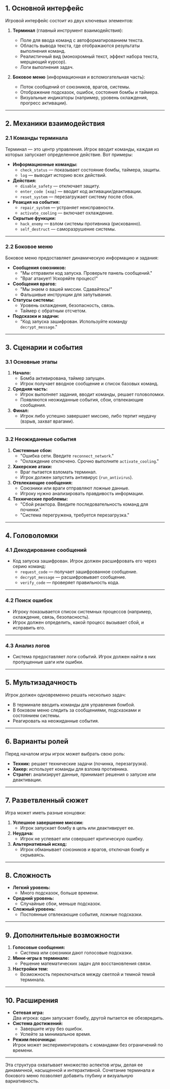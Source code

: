 ## **1. Основной интерфейс**
Игровой интерфейс состоит из двух ключевых элементов:
1. **Терминал** (главный инструмент взаимодействия):
   - Поле для ввода команд с автоформатированием текста.
   - Область вывода текста, где отображаются результаты выполнения команд.
   - Реалистичный вид (монохромный текст, эффект набора текста, мерцающий курсор).
   - Логи выполнения задач.

2. **Боковое меню** (информационная и вспомогательная часть):
   - Поток сообщений от союзников, врагов, системы.
   - Отображение подсказок, ошибок, состояния бомбы и таймера.
   - Визуальные индикаторы (например, уровень охлаждения, прогресс активации).

---

## **2. Механики взаимодействия**

### **2.1 Команды терминала**
Терминал — это центр управления. Игрок вводит команды, каждая из которых запускает определенное действие. Вот примеры:
- **Информационные команды:**
  - `check_status` — показывает состояние бомбы, таймера, защиты.
  - `log` — выводит историю всех действий.
- **Действия:**
  - `disable_safety` — отключает защиту.
  - `enter_code [код]` — вводит код активации/деактивации.
  - `reset_system` — перезагружает систему после сбоя.
- **Реакция на события:**
  - `repair_system` — устраняет неисправности.
  - `activate_cooling` — включает охлаждение.
- **Скрытые функции:**
  - `hack_enemy` — взлом системы противника (рискованно).
  - `self_destruct` — саморазрушение системы.

---

### **2.2 Боковое меню**
Боковое меню предоставляет динамическую информацию и задания:
- **Сообщения союзников:**
  - "Мы отправили код запуска. Проверьте панель сообщений."
  - "Враг атакует! Ускоряйте процесс!"
- **Сообщения врагов:**
  - "Мы знаем о вашей миссии. Сдавайтесь!"
  - Фальшивые инструкции для запутывания.
- **Статусы системы:**
  - Уровень охлаждения, безопасность, связь.
  - Таймер с обратным отсчетом.
- **Подсказки и задачи:**
  - "Код запуска зашифрован. Используйте команду `decrypt_message`."

---

## **3. Сценарии и события**

### **3.1 Основные этапы**
1. **Начало:**
   - Бомба активирована, таймер запущен.
   - Игрок получает вводное сообщение и список базовых команд.
2. **Средняя часть:**
   - Игрок выполняет задания, вводит команды, решает головоломки.
   - Появляются неожиданные события, сбои, отвлекающие сообщения.
3. **Финал:**
   - Игрок либо успешно завершает миссию, либо терпит неудачу (взрыв, захват врагами).

---

### **3.2 Неожиданные события**
1. **Системные сбои:**
   - "Ошибка сети. Введите `reconnect_network`."
   - "Охлаждение отключено. Срочно выполните `activate_cooling`."
2. **Хакерские атаки:**
   - Враг пытается взломать терминал.
   - Игрок должен запустить антивирус (`run_antivirus`).
3. **Отвлекающие сообщения:**
   - Союзники или враги отправляют ложные данные.
   - Игроку нужно анализировать правдивость информации.
4. **Технические проблемы:**
   - "Сбой реактора. Введите последовательность команд для починки."
   - "Система перегружена, требуется перезагрузка."

---

## **4. Головоломки**

### **4.1 Декодирование сообщений**
- Код запуска зашифрован. Игрок должен расшифровать его через серию команд:
  - `request_code` — получает зашифрованное сообщение.
  - `decrypt_message` — расшифровывает сообщение.
  - `verify_code` — проверяет правильность кода.

---

### **4.2 Поиск ошибок**
- Игроку показывается список системных процессов (например, охлаждение, связь, безопасность).
- Игрок должен определить, какой процесс вызывает сбой, и исправить его.

---

### **4.3 Анализ логов**
- Система предоставляет логи событий. Игрок должен найти в них пропущенные шаги или ошибки.

---

## **5. Мультизадачность**
Игрок должен одновременно решать несколько задач:
- В терминале вводить команды для управления бомбой.
- В боковом меню следить за сообщениями, подсказками и состоянием системы.
- Реагировать на неожиданные события.

---

## **6. Варианты ролей**
Перед началом игры игрок может выбрать свою роль:
- **Техник:** решает технические задачи (починка, перезагрузка).  
- **Хакер:** использует команды для взлома противника.  
- **Стратег:** анализирует данные, принимает решения о запуске или деактивации.  

---

## **7. Разветвленный сюжет**
Игра может иметь разные концовки:
1. **Успешное завершение миссии:**
   - Игрок запускает бомбу в цель или деактивирует ее.
2. **Неудача:**
   - Игрок не успевает или совершает критическую ошибку.
3. **Альтернативный исход:**
   - Игрок обманывает союзников и врагов, отключая бомбу и скрываясь.  

---

## **8. Сложность**
- **Легкий уровень:**
  - Много подсказок, больше времени.
- **Средний уровень:**
  - Случайные сбои, меньше подсказок.
- **Сложный уровень:**
  - Постоянные отвлекающие события, ложные подсказки.

---

## **9. Дополнительные возможности**
1. **Голосовые сообщения:**  
   - Система или союзники дают голосовые подсказки.  
2. **Мини-игры в терминале:**  
   - Решение математических задач для восстановления связи.  
3. **Настройки тем:**  
   - Возможность переключаться между светлой и темной темой терминала.  

---

## **10. Расширения**
- **Сетевая игра:**  
  Два игрока: один запускает бомбу, другой пытается ее обезвредить.  
- **Система достижений:**  
  - Завершите игру без ошибок.  
  - Успейте за минимальное время.  
- **Режим песочницы:**  
  Игрок может экспериментировать с командами без ограничений по времени.

---

Эта структура охватывает множество аспектов игры, делая ее динамичной, насыщенной и интерактивной. Сочетание терминала и бокового меню позволяет добавить глубину и визуальную вариативность.